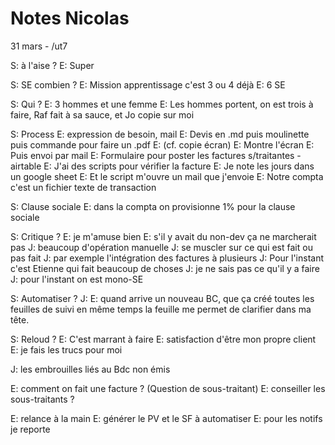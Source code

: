 # Notes Nicolas

31 mars - /ut7

S: à l'aise ?
E: Super

S: SE combien ?
E: Mission apprentissage c'est 3 ou 4 déjà
E: 6 SE

S: Qui ?
E: 3 hommes et une femme
E: Les hommes portent, on est trois à faire, Raf fait à sa sauce, et Jo copie sur moi

S: Process
E: expression de besoin, mail
E: Devis en .md puis moulinette puis commande pour faire un .pdf
E: (cf. copie écran)
E: Montre l'écran
E: Puis envoi par mail
E: Formulaire pour poster les factures s/traitantes - airtable
E: J'ai des scripts pour vérifier la facture
E: Je note les jours dans un google sheet
E: Et le script m'ouvre un mail que j'envoie
E: Notre compta c'est un fichier texte de transaction

S: Clause sociale
E: dans la compta on provisionne 1% pour la clause sociale

S: Critique ?
E: je m'amuse bien
E: s'il y avait du non-dev ça ne marcherait pas
J: beaucoup d'opération manuelle
J: se muscler sur ce qui est fait ou pas fait 
J: par exemple l'intégration des factures à plusieurs
J: Pour l'instant c'est Etienne qui fait beaucoup de choses
J: je ne sais pas ce qu'il y a faire
J: pour l'instant on est mono-SE

S: Automatiser ?
J: 
E: quand arrive un nouveau BC, que ça créé toutes les feuilles de suivi
en même temps la feuille me permet de clarifier dans ma tête. 

S: Reloud ?
E: C'est marrant à faire
E: satisfaction d'être mon propre client
E: je fais les trucs pour moi

J: les embrouilles liés au Bdc non émis 

E: comment on fait une facture ? (Question de sous-traitant)
E: conseiller les sous-traitants ? 

E: relance à la main
E: générer le PV et le SF à automatiser
E: pour les notifs je reporte 
